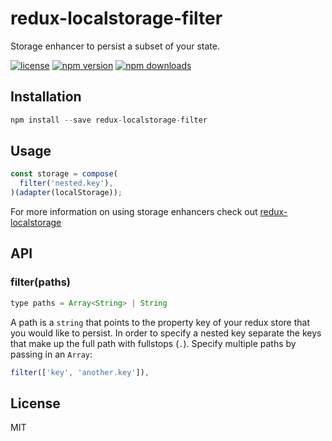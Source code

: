 # redux-localstorage-filter
Storage enhancer to persist a subset of your state.

[![license](https://img.shields.io/npm/l/redux-localstorage-filter.svg?style=flat-square)](https://www.npmjs.com/package/redux-localstorage-filter)
[![npm version](https://img.shields.io/npm/v/redux-localstorage-filter.svg?style=flat-square)](https://www.npmjs.com/package/redux-localstorage-filter)
[![npm downloads](https://img.shields.io/npm/dm/redux-localstorage-filter.svg?style=flat-square)](https://www.npmjs.com/package/redux-localstorage-filter)

## Installation
```js
npm install --save redux-localstorage-filter
```

## Usage
```js
const storage = compose(
  filter('nested.key'),
)(adapter(localStorage));
```
For more information on using storage enhancers check out [redux-localstorage](elgerlambert/redux-localstorage)

## API
### filter(paths)
```js
type paths = Array<String> | String
```
A path is a `string` that points to the property key of your redux store that you would like to persist. In order to specify a nested key separate the keys that make up the full path with fullstops (`.`). Specify multiple paths by passing in an `Array`: 

```js
filter(['key', 'another.key']),
```

## License
MIT
